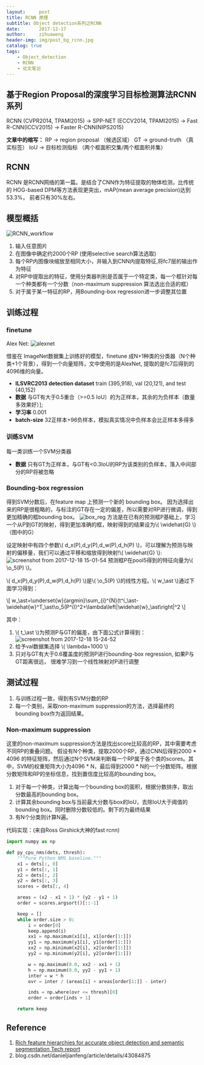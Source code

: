 ```yaml
---
layout:     post
title: RCNN 原理
subtitle: Object detection系列之RCNN
date:       2017-12-17
author:     zihuaweng
header-img: img/post_bg_rcnn.jpg
catalog: true
tags:
    - Object_detection
    - RCNN
    - 论文笔记
---
```



## 基于Region Proposal的深度学习目标检测算法RCNN系列
RCNN (CVPR2014, TPAMI2015) -> SPP-NET (ECCV2014, TPAMI2015) -> Fast R-CNN(ICCV2015) -> Faster R-CNN(NIPS2015)

**文章中的缩写：**
RP -> region proposal （候选区域）
GT -> ground-truth （真实标签）
IoU -> 目标检测指标 （两个框面积交集/两个框面积并集）

## RCNN
RCNN 是RCNN网络的第一篇。是结合了CNN作为特征提取的物体检测，比传统的 HOG-based DPM等方法表现更突出，mAP(mean average precision)达到53.3%， 前者只有30%左右。
## 模型概括
![RCNN_workflow](http://zihuaweng.github.io/post_images/RCNN/RCNN_worflow.png)

1. 输入任意图片
2. 在图像中确定约2000个RP (使用selective search算法选取)
2. 每个RP内图像块缩放至相同大小，并输入到CNN内提取特征,将fc7层的输出作为特征
3. 对RP中提取出的特征，使用分类器判别是否属于一个特定类，每一个框针对每一个种类都有一个分数（non-maximum suppression 算法选出合适的框）
4. 对于属于某一特征的RP，用Bounding-box regression进一步调整其位置

## 训练过程
### finetune
Alex Net:
![alexnet](http://zihuaweng.github.io/post_images/CNN_net/AlexNet.png)

借鉴在 ImageNet数据集上训练好的模型，finetune 成N+1种类的分类器（N个种类+1个背景），得到一个向量矩阵，文中使用的是AlexNet, 提取的是fc7后得到的4096维的向量。

- **ILSVRC2013 detection dataset**  train (395,918), val (20,121), and test (40,152)
- **数据** 与GT有大于0.5重合（>=0.5 IoU）的为正样本，其余的为负样本（数量多效果好）];
- **学习率** 0.001
- **batch-size** 32正样本+96负样本，模拟真实情况中负样本会比正样本多得多

### 训练SVM
每一类训练一个SVM分类器
- **数据** 只有GT为正样本，与GT有<0.3IoU的RP为该类别的负样本，落入中间部分的RP将被忽略

### Bounding-box regression

得到SVM分数后，在feature map 上预测一个新的 bounding box。
因为选择出来的RP是很粗略的，与标注的GT存在一定的偏差，所以需要对RP进行微调，得到更加精确的框bounding box。
![box_reg](https://user-images.githubusercontent.com/13395833/34097672-d159a340-e414-11e7-97d7-061f44874870.jpg)
方法是在已有的预测框P基础上，学习一个从P到GT的映射，得到更加准确的框，映射得到的结果设为\\( \widehat{G} \\)（图中的G）



设定映射中有四个参数\\( d_x(P),d_y(P),d_w(P),d_h(P) \\)，可以理解为预测与映射的偏移量，我们可以通过平移和缩放得到映射!\\( \widehat{G} \\):
![screenshot from 2017-12-18 15-01-54](https://user-images.githubusercontent.com/13395833/34093665-683ac480-e404-11e7-93e2-f5cfae12f359.png)
预测框P在pool5得到的特征向量为\\( \o_5(P) \\)。

\\( d_x(P),d_y(P),d_w(P),d_h(P) \\)是\\( \o_5(P) \\)的线性方程。\\( w_\ast \\)通过下面学习得到：

\\[ w_\ast=\underset{w}{argmin}\sum_{i}^{N}(t^i_\ast-\widehat{w}^T_\ast\o_5(P^i))^2+\lambda\left\|\widehat{w}_\ast\right\|^2 \\]

其中：
1. \\( t_\ast \\)为预测P与GT的偏差，由下面公式计算得到：
![screenshot from 2017-12-18 15-24-52](https://user-images.githubusercontent.com/13395833/34094306-9c477f2c-e407-11e7-82bb-59191df6c6ee.png)
2. 给予val数据集选择 \\( \lambda=1000 \\)
3. 只对与GT有大于0.6覆盖度的预测P进行bounding-box regression, 如果P与GT距离很远， 很难学习到一个线性映射对P进行调整

## 测试过程
1. 与训练过程一致，得到有SVM分数的RP
2. 每一个类别，采取non-maximum suppression的方法，选择最终的bounding box作为返回结果。

### Non-maximum suppression
这里的non-maximum suppression方法是找出score比较高的RP，其中需要考虑不同RP的重叠问题。 假设有N个种类，提取2000个RP，通过CNN后得到2000 * 4096 的特征矩阵，然后通过N个SVM来判断每一个RP属于各个类的scores。其中，SVM的权重矩阵大小为4096 * N，最后得到2000 * N的一个分数矩阵。根据分数矩阵和RP的坐标信息，找到置信度比较高的bounding box。
1. 对于每一个种类，计算出每一个bounding box的面积，根据分数排序，取出分数最高的bounding box。
2. 计算其余bounding box与当前最大分数与box的IoU，去除IoU大于阈值的bounding box。同时删除分数较低的。剩下的为最终结果
3. 有N个分类则计算N遍。

代码实现：(来自Ross Girshick大神的fast rcnn)
~~~~~python
import numpy as np

def py_cpu_nms(dets, thresh):
    """Pure Python NMS baseline."""
    x1 = dets[:, 0]
    y1 = dets[:, 1]
    x2 = dets[:, 2]
    y2 = dets[:, 3]
    scores = dets[:, 4]

    areas = (x2 - x1 + 1) * (y2 - y1 + 1)
    order = scores.argsort()[::-1]

    keep = []
    while order.size > 0:
        i = order[0]
        keep.append(i)
        xx1 = np.maximum(x1[i], x1[order[1:]])
        yy1 = np.maximum(y1[i], y1[order[1:]])
        xx2 = np.minimum(x2[i], x2[order[1:]])
        yy2 = np.minimum(y2[i], y2[order[1:]])

        w = np.maximum(0.0, xx2 - xx1 + 1)
        h = np.maximum(0.0, yy2 - yy1 + 1)
        inter = w * h
        ovr = inter / (areas[i] + areas[order[1:]] - inter)

        inds = np.where(ovr <= thresh)[0]
        order = order[inds + 1]

    return keep
~~~~~

## Reference
1. [Rich feature hierarchies for accurate object detection and semantic segmentation
Tech report](https://arxiv.org/abs/1311.2524)
2. blog.csdn.net/danieljianfeng/article/details/43084875
